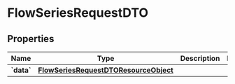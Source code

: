 
# FlowSeriesRequestDTO

## Properties
| Name | Type | Description | Notes |
| ------------ | ------------- | ------------- | ------------- |
| **&#x60;data&#x60;** | [**FlowSeriesRequestDTOResourceObject**](FlowSeriesRequestDTOResourceObject.md) |  |  |



